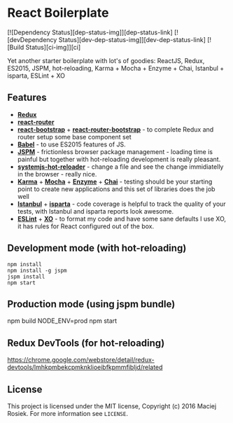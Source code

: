 # React Boilerplate

[![Dependency Status][dep-status-img]][dep-status-link] [![devDependency Status][dev-dep-status-img]][dev-dep-status-link] [![Build Status][ci-img]][ci]

Yet another starter boilerplate with lot's of goodies: ReactJS, Redux, ES2015, JSPM, hot-reloading, Karma + Mocha + Enzyme + Chai, Istanbul + isparta, ESLint + XO

## Features
- [**Redux**](https://github.com/rackt/redux) 
- [**react-router**](https://github.com/rackt/react-router)
- [**react-bootstrap**](https://react-bootstrap.github.io/) + [**react-router-bootstrap**](https://github.com/react-bootstrap/react-router-bootstrap) - to complete Redux and router setup some base component set
- [**Babel**](http://babeljs.io/) - to use ES2015 features of JS.
- [**JSPM**](http://jspm.io/) - frictionless browser package management - loading time is painful but together with hot-reloading development is really pleasant.
- [**systemjs-hot-reloader**](https://github.com/capaj/systemjs-hot-reloader) - change a file and see the change immidiatelly in the browser - really nice.
- [**Karma**](https://karma-runner.github.io/) + [**Mocha**](https://mochajs.org/) + [**Enzyme**](http://airbnb.io/enzyme/) + [**Chai**](http://chaijs.com/) - testing should be your starting point to create new applications and this set of libraries does the job well
- [**Istanbul**](https://github.com/gotwarlost/istanbul) + [**isparta**](https://github.com/douglasduteil/isparta) - code coverage is helpful to track the quality of your tests, with Istanbul and isparta reports look awesome.
- [**ESLint**](http://eslint.org/) + [**XO**](https://github.com/sindresorhus/xo) - to format my code and have some sane defaults I use XO, it has rules for React configured out of the box.

## Development mode (with hot-reloading)
    npm install
    npm install -g jspm
    jspm install
    npm start

## Production mode (using jspm bundle)
   npm build
   NODE_ENV=prod npm start

## Redux DevTools (for hot-reloading)
https://chrome.google.com/webstore/detail/redux-devtools/lmhkpmbekcpmknklioeibfkpmmfibljd/related

## License

This project is licensed under the MIT license, Copyright (c) 2016 Maciej Rosiek. For more information see `LICENSE`.
